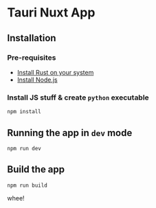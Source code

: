 # Tauri Nuxt App

## Installation
### Pre-requisites
- [Install Rust on your system](https://www.rust-lang.org/tools/install)
- [Install Node.js](https://nodejs.org/en/learn/getting-started/how-to-install-nodejs)
### Install JS stuff & create `python` executable 
```
npm install
```

## Running the app in `dev` mode
```
npm run dev
```

## Build the app
```
npm run build
```

whee! 
